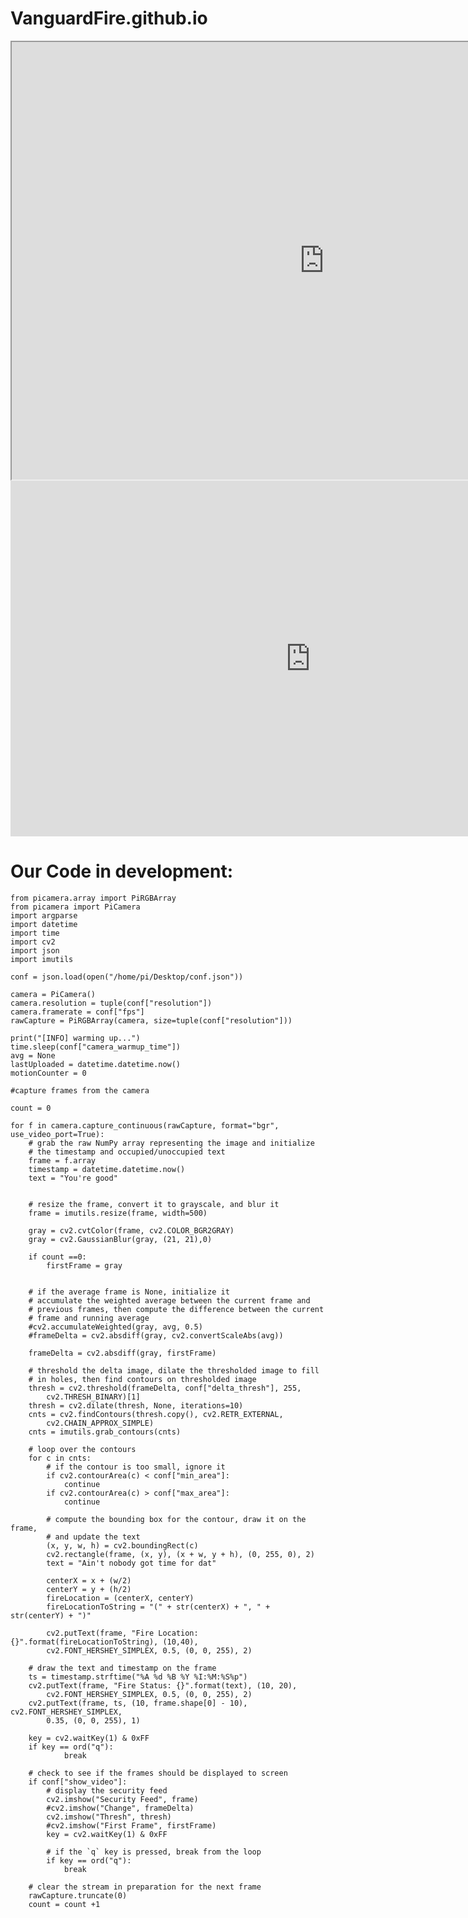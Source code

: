 # VanguardFire.github.io



<iframe src="https://drive.google.com/file/d/1y6lS_Jfq6A3C09uoXLYb2u_boHbMYpje/preview" width="1000" height="700"></iframe>

<iframe src="https://docs.google.com/presentation/d/e/2PACX-1vRvvz6JIVjFyv-IuHR6Xv3hYkoH6HtR1ViAjw_LoqJzr33nBfokJ3LRL47SqkbgreVing1hrMc1826y/embed?start=false&loop=true&delayms=5000" frameborder="0" width="960" height="569" allowfullscreen="true" mozallowfullscreen="true" webkitallowfullscreen="true"></iframe>



# Our Code in development:




    from picamera.array import PiRGBArray
    from picamera import PiCamera
    import argparse
    import datetime
    import time
    import cv2
    import json
    import imutils

    conf = json.load(open("/home/pi/Desktop/conf.json"))

    camera = PiCamera()
    camera.resolution = tuple(conf["resolution"])
    camera.framerate = conf["fps"]
    rawCapture = PiRGBArray(camera, size=tuple(conf["resolution"]))

    print("[INFO] warming up...")
    time.sleep(conf["camera_warmup_time"])
    avg = None
    lastUploaded = datetime.datetime.now()
    motionCounter = 0

    #capture frames from the camera

    count = 0

    for f in camera.capture_continuous(rawCapture, format="bgr", use_video_port=True):
        # grab the raw NumPy array representing the image and initialize
        # the timestamp and occupied/unoccupied text
        frame = f.array
        timestamp = datetime.datetime.now()
        text = "You're good"


        # resize the frame, convert it to grayscale, and blur it
        frame = imutils.resize(frame, width=500)  

        gray = cv2.cvtColor(frame, cv2.COLOR_BGR2GRAY)
        gray = cv2.GaussianBlur(gray, (21, 21),0)

        if count ==0:
            firstFrame = gray


        # if the average frame is None, initialize it
        # accumulate the weighted average between the current frame and
        # previous frames, then compute the difference between the current
        # frame and running average
        #cv2.accumulateWeighted(gray, avg, 0.5)
        #frameDelta = cv2.absdiff(gray, cv2.convertScaleAbs(avg))

        frameDelta = cv2.absdiff(gray, firstFrame)

        # threshold the delta image, dilate the thresholded image to fill
        # in holes, then find contours on thresholded image
        thresh = cv2.threshold(frameDelta, conf["delta_thresh"], 255,
            cv2.THRESH_BINARY)[1]
        thresh = cv2.dilate(thresh, None, iterations=10)
        cnts = cv2.findContours(thresh.copy(), cv2.RETR_EXTERNAL,
            cv2.CHAIN_APPROX_SIMPLE)
        cnts = imutils.grab_contours(cnts)

        # loop over the contours
        for c in cnts:
            # if the contour is too small, ignore it
            if cv2.contourArea(c) < conf["min_area"]:
                continue
            if cv2.contourArea(c) > conf["max_area"]:
                continue

            # compute the bounding box for the contour, draw it on the frame,
            # and update the text
            (x, y, w, h) = cv2.boundingRect(c)
            cv2.rectangle(frame, (x, y), (x + w, y + h), (0, 255, 0), 2)
            text = "Ain't nobody got time for dat"

            centerX = x + (w/2)
            centerY = y + (h/2)
            fireLocation = (centerX, centerY)
            fireLocationToString = "(" + str(centerX) + ", " + str(centerY) + ")"

            cv2.putText(frame, "Fire Location: {}".format(fireLocationToString), (10,40),
            cv2.FONT_HERSHEY_SIMPLEX, 0.5, (0, 0, 255), 2)

        # draw the text and timestamp on the frame
        ts = timestamp.strftime("%A %d %B %Y %I:%M:%S%p")
        cv2.putText(frame, "Fire Status: {}".format(text), (10, 20),
            cv2.FONT_HERSHEY_SIMPLEX, 0.5, (0, 0, 255), 2)
        cv2.putText(frame, ts, (10, frame.shape[0] - 10), cv2.FONT_HERSHEY_SIMPLEX,
            0.35, (0, 0, 255), 1)

        key = cv2.waitKey(1) & 0xFF
        if key == ord("q"):
                break

        # check to see if the frames should be displayed to screen
        if conf["show_video"]:
            # display the security feed
            cv2.imshow("Security Feed", frame)
            #cv2.imshow("Change", frameDelta)
            cv2.imshow("Thresh", thresh)
            #cv2.imshow("First Frame", firstFrame)
            key = cv2.waitKey(1) & 0xFF

            # if the `q` key is pressed, break from the loop
            if key == ord("q"):
                break

        # clear the stream in preparation for the next frame
        rawCapture.truncate(0)
        count = count +1
